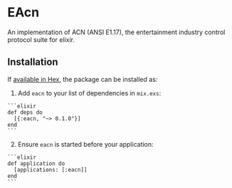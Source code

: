 # EAcn

An implementation of ACN (ANSI E1.17), the entertainment industry control protocol suite for elixir.



## Installation

If [available in Hex](https://hex.pm/docs/publish), the package can be installed as:

  1. Add `eacn` to your list of dependencies in `mix.exs`:

    ```elixir
    def deps do
      [{:eacn, "~> 0.1.0"}]
    end
    ```

  2. Ensure `eacn` is started before your application:

    ```elixir
    def application do
      [applications: [:eacn]]
    end
    ```

